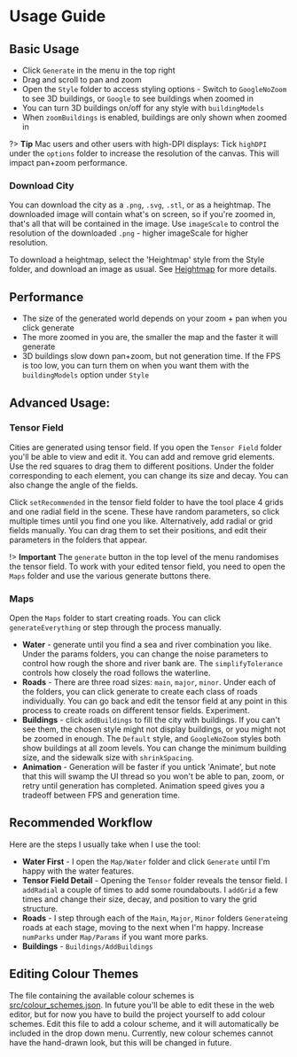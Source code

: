 # Usage Guide

## Basic Usage

- Click `Generate` in the menu in the top right
- Drag and scroll to pan and zoom
- Open the `Style` folder to access styling options - Switch to `GoogleNoZoom` to see 3D buildings, or `Google` to see buildings when zoomed in
- You can turn 3D buildings on/off for any style with `buildingModels`
- When `zoomBuildings` is enabled, buildings are only shown when zoomed in

?> **Tip** Mac users and other users with high-DPI displays: 
Tick `highDPI` under the `options` folder to increase the resolution of the canvas. This will impact pan+zoom performance.

### Download City
You can download the city as a `.png`, `.svg`, `.stl`, or as a heightmap. The downloaded image will contain what's on screen, so if you're zoomed in, that's all that will be contained in the image.
Use `imageScale` to control the resolution of the downloaded `.png` - higher imageScale for higher resolution.

To download a heightmap, select the 'Heightmap' style from the Style folder, and download an image as usual.
See [Heightmap](heightmap.md) for more details.

## Performance

- The size of the generated world depends on your zoom + pan when you click generate
- The more zoomed in you are, the smaller the map and the faster it will generate
- 3D buildings slow down pan+zoom, but not generation time. If the FPS is too low, you can turn them on when you want them with the `buildingModels` option under `Style`

## Advanced Usage:

### Tensor Field

Cities are generated using  tensor field. If you open the `Tensor Field` folder you'll be able to view and edit it. You can add and remove grid elements. Use the red squares to drag them to different positions. Under the folder corresponding to each element, you can change its size and decay. You can also change the angle of the fields.

Click `setRecommended` in the tensor field folder to have the tool place 4 grids and one radial field in the scene. These have random parameters, so click multiple times until you find one you like.
Alternatively, add radial or grid fields manually. You can drag them to set their positions, and edit their parameters in the folders that appear.

!> **Important** The `generate` button in the top level of the menu randomises the tensor field. To work with your edited tensor field, you need to open the `Maps` folder and use the various generate buttons there.

### Maps

Open the `Maps` folder to start creating roads. You can click `generateEverything` or step through the process manually.

- **Water** - generate until you find a sea and river combination you like. Under the params folders, you can change the noise parameters to control how rough the shore and river bank are. The `simplifyTolerance` controls how closely the road follows the waterline.
- **Roads** - There are three road sizes: `main`, `major`, `minor`. Under each of the folders, you can click generate to create each class of roads individually. You can go back and edit the tensor field at any point in this process to create roads on different tensor fields. Experiment.
- **Buildings** - click `addBuildings` to fill the city with buildings. If you can't see them, the chosen style might not display buildings, or you might not be zoomed in enough. The `Default` style, and `GoogleNoZoom` styles both show buildings at all zoom levels. You can change the minimum building size, and the sidewalk size with `shrinkSpacing`.
- **Animation** - Generation will be faster if you untick 'Animate', but note that this will swamp the UI thread so you won't be able to pan, zoom, or retry until generation has completed. Animation speed gives you a tradeoff between FPS and generation time.

## Recommended Workflow

Here are the steps I usually take when I use the tool:

- **Water First** - I open the `Map/Water` folder and click `Generate` until I'm happy with the water features.
- **Tensor Field Detail** - Opening the `Tensor` folder reveals the tensor field. I `addRadial` a couple of times to add some roundabouts. I `addGrid` a few times and change their size, decay, and position to vary the grid structure.
- **Roads** - I step through each of the `Main`, `Major`, `Minor` folders `Generate`ing roads at each stage, moving to the next when I'm happy. Increase `numParks` under `Map/Params` if you want more parks.
- **Buildings** - `Buildings/AddBuildings`

## Editing Colour Themes

The file containing the available colour schemes is [src/colour_schemes.json](https://github.com/ProbableTrain/MapGenerator/blob/master/src/colour_schemes.json). In future you'll be able to edit these in the web editor, but for now you have to build the project yourself to add colour schemes.
Edit this file to add a colour scheme, and it will automatically be included in the drop down menu. Currently, new colour schemes cannot have the hand-drawn look, but this will be changed in future.
